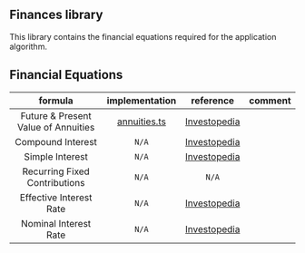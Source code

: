 ## Finances library

This library contains the financial equations required for the application algorithm.

## Financial Equations

<center>

|             **formula**             |         **implementation**         |                                               **reference**                                                | **comment** |
| :---------------------------------: | :--------------------------------: | :--------------------------------------------------------------------------------------------------------: | :---------: |
| Future & Present Value of Annuities | [annuities.ts](./src/annuities.ts) | [Investopedia](https://www.investopedia.com/retirement/calculating-present-and-future-value-of-annuities/) |             |
|          Compound Interest          |               `N/A`                |                 [Investopedia](https://www.investopedia.com/terms/c/compoundinterest.asp)                  |             |
|           Simple Interest           |               `N/A`                |                  [Investopedia](https://www.investopedia.com/terms/s/simple_interest.asp)                  |             |
|    Recurring Fixed Contributions    |               `N/A`                |                                                   `N/A`                                                    |             |
|       Effective Interest Rate       |               `N/A`                |                 [Investopedia](https://www.investopedia.com/terms/e/effectiveinterest.asp)                 |             |
|        Nominal Interest Rate        |               `N/A`                |                [Investopedia](https://www.investopedia.com/terms/n/nominalinterestrate.asp)                |             |

</center>
